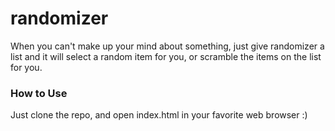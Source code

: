 # randomizer
When you can't make up your mind about something, just give randomizer a list and it will select a random item for you, or scramble the items on the list for you.

### How to Use
Just clone the repo, and open index.html in your favorite web browser :)
